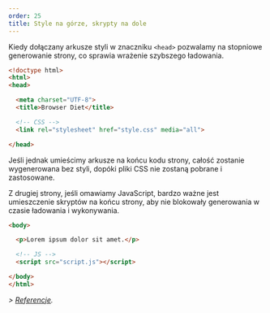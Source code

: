 ```yaml
---
order: 25
title: Style na górze, skrypty na dole
---
```


Kiedy dołączany arkusze styli w znaczniku `<head>` pozwalamy na stopniowe generowanie strony, co sprawia wrażenie szybszego ładowania.

```html
<!doctype html>
<html>
<head>

  <meta charset="UTF-8">
  <title>Browser Diet</title>

  <!-- CSS -->
  <link rel="stylesheet" href="style.css" media="all">

</head>
```

Jeśli jednak umieścimy arkusze na końcu kodu strony, całość zostanie wygenerowana bez styli, dopóki pliki CSS nie zostaną pobrane i zastosowane.

Z drugiej strony, jeśli omawiamy JavaScript, bardzo ważne jest umieszczenie skryptów na końcu strony, aby nie blokowały generowania w czasie ładowania i wykonywania.

```html
<body>

  <p>Lorem ipsum dolor sit amet.</p>

  <!-- JS -->
  <script src="script.js"></script>

</body>
</html>
```
*> [Referencje](https://github.com/zenorocha/browser-diet/wiki/References#styles-up-top-scripts-down-bottom).*
